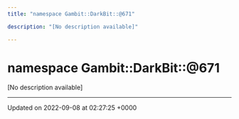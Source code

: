 ```yaml
---
title: "namespace Gambit::DarkBit::@671"

description: "[No description available]"

---
```


# namespace Gambit::DarkBit::@671

[No description available]






-------------------------------

Updated on 2022-09-08 at 02:27:25 +0000